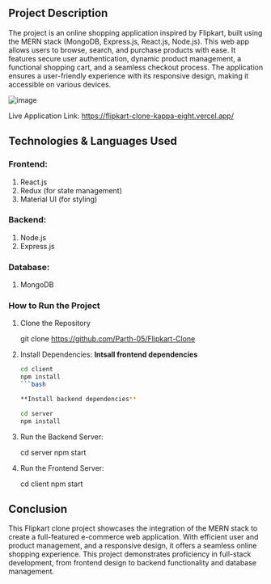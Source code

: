 ## Project Description
The project is an online shopping application inspired by Flipkart, built using the MERN stack (MongoDB, Express.js, React.js, Node.js). This web app allows users to browse, search, and purchase products with ease. It features secure user authentication, dynamic product management, a functional shopping cart, and a seamless checkout process. The application ensures a user-friendly experience with its responsive design, making it accessible on various devices.

![image](https://github.com/user-attachments/assets/4db78896-d79e-49b1-94f9-f4d67bfac0a8)

Live Application Link: https://flipkart-clone-kappa-eight.vercel.app/

## Technologies & Languages Used
### Frontend:
1. React.js
2. Redux (for state management)
3. Material UI (for styling)

###  Backend:
1. Node.js
2. Express.js

### Database:
1. MongoDB

### How to Run the Project
1. Clone the Repository

   git clone https://github.com/Parth-05/Flipkart-Clone

3. Install Dependencies:
   **Intsall frontend dependencies**
   ```bash
   cd client
   npm install
   ```bash

   **Install backend dependencies**

   cd server
   npm install

5. Run the Backend Server:

   cd server
   npm start

7. Run the Frontend Server:

   cd client
   npm start

## Conclusion
This Flipkart clone project showcases the integration of the MERN stack to create a full-featured e-commerce web application. With efficient user and product management, and a responsive design, it offers a seamless online shopping experience. This project demonstrates proficiency in full-stack development, from frontend design to backend functionality and database management.
